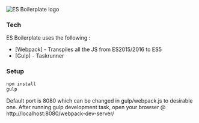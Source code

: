 ![ES Boilerplate logo](https://raw.githubusercontent.com/manuelvulp/es-boilerplate/master/client/assets/images/es-boilerplate.jpg)

### Tech

ES Boilerplate uses the following :
* [Webpack] - Transpiles all the JS from ES2015/2016 to ES5
* [Gulp] - Taskrunner

### Setup

```sh
npm install
gulp
```

Default port is 8080 which can be changed in gulp/webpack.js to desirable one. After running gulp development task, open your browser @ http://localhost:8080/webpack-dev-server/